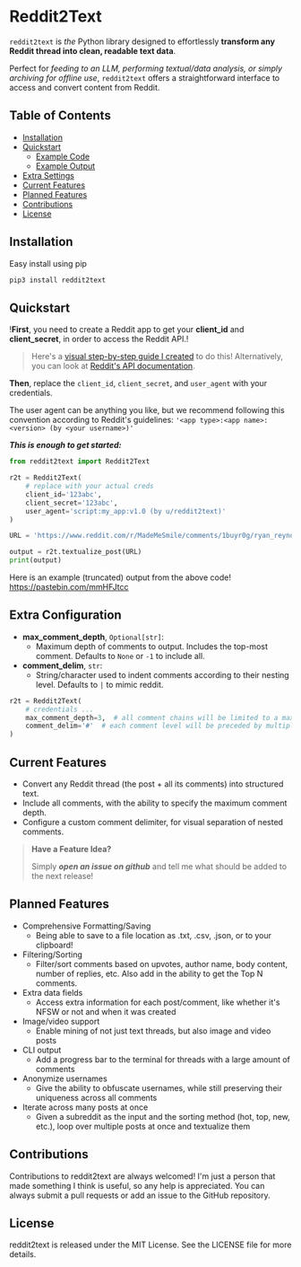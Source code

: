 # Reddit2Text

`reddit2text` is *the* Python library designed to effortlessly **transform any Reddit thread into clean, readable text data**.

Perfect for *feeding to an LLM, performing textual/data analysis, or simply archiving for offline use*, `reddit2text` offers a straightforward interface to access and convert content from Reddit.

## Table of Contents
- [Installation](#installation)
- [Quickstart](#quickstart)
  - [Example Code](#example)
  - [Example Output](#output)
- [Extra Settings](#configs)
- [Current Features](#features)
- [Planned Features](#planned)
- [Contributions](#contributions)
- [License](#license)

<a id="installation"></a>

## Installation
Easy install using pip
```sh
pip3 install reddit2text
```

<a id="quickstart"></a>

## Quickstart
!**First**, you need to create a Reddit app to get your **client_id** and **client_secret**, in order to access the Reddit API.!
> Here's a [visual step-by-step guide I created](https://scribehow.com/shared/Create_your_Reddit_API_app__sanm5Eo2Q_iudzfhFZLKJg) to do this! Alternatively, you can look at [Reddit's API documentation](https://www.reddit.com/wiki/api).


**Then**, replace the `client_id`, `client_secret`, and `user_agent` with your credentials.

The user agent can be anything you like, but we recommend following this convention according to Reddit's guidelines: `'<app type>:<app name>:<version> (by <your username>)'`

<a id="example"></a>

***This is enough to get started:***
```python
from reddit2text import Reddit2Text

r2t = Reddit2Text(
    # replace with your actual creds
    client_id='123abc',
    client_secret='123abc',
    user_agent='script:my_app:v1.0 (by u/reddit2text)'
)

URL = 'https://www.reddit.com/r/MadeMeSmile/comments/1buyr0g/ryan_reynolds_being_wholesome/'

output = r2t.textualize_post(URL)
print(output)
```

<a id="output"></a>

Here is an example (truncated) output from the above code!
https://pastebin.com/mmHFJtcc

<a id="configs"></a>

## Extra Configuration
- **max_comment_depth**, `Optional[str]`:
  - Maximum depth of comments to output. Includes the top-most comment. Defaults to `None` or `-1` to include all.
- **comment_delim**, `str`:
  - String/character used to indent comments according to their nesting level. Defaults to `|` to mimic reddit.

```python
r2t = Reddit2Text(
    # credentials ...
    max_comment_depth=3,  # all comment chains will be limited to a max of 3 replies
    comment_delim='#'  # each comment level will be preceded by multiples of this string
)
```

<a id="features"></a>

## Current Features
- Convert any Reddit thread (the post + all its comments) into structured text.
- Include all comments, with the ability to specify the maximum comment depth.
- Configure a custom comment delimiter, for visual separation of nested comments.

> **Have a Feature Idea?**
>
> Simply ***open an issue on github*** and tell me what should be added to the next release!

<a id="planned"></a>

## Planned Features
- Comprehensive Formatting/Saving
  - Being able to save to a file location as .txt, .csv, .json, or to your clipboard!
- Filtering/Sorting
  - Filter/sort comments based on upvotes, author name, body content, number of replies, etc. Also add in the ability to get the Top N comments.
- Extra data fields
  - Access extra information for each post/comment, like whether it's NFSW or not and when it was created
- Image/video support
  - Enable mining of not just text threads, but also image and video posts
- CLI output
  - Add a progress bar to the terminal for threads with a large amount of comments
- Anonymize usernames
  - Give the ability to obfuscate usernames, while still preserving their uniqueness across all comments
- Iterate across many posts at once
  - Given a subreddit as the input and the sorting method (hot, top, new, etc.), loop over multiple posts at once and textualize them

<a id="contributions"></a>

## Contributions
Contributions to reddit2text are always welcomed! I'm just a person that made something I think is useful, so any help is appreciated. You can always submit a pull requests or add an issue to the GitHub repository.

<a id="license"></a>

## License
reddit2text is released under the MIT License. See the LICENSE file for more details.
